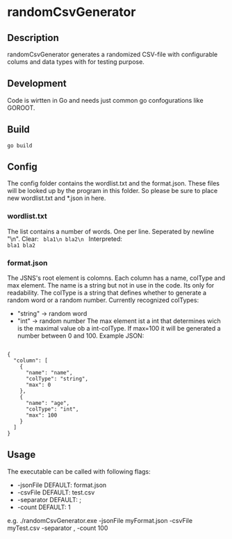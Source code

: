 # randomCsvGenerator

## Description
randomCsvGenerator generates a randomized CSV-file with configurable colums and data types with for testing purpose.

## Development
Code is wirtten in Go and needs just common go confogurations like GOROOT.

## Build
<code>go build</code>

## Config
The config folder contains the wordlist.txt and the format.json. These files will be looked up by the program in this folder. So please be sure to place new wordlist.txt and \*.json in here. 

### wordlist.txt
The list contains a number of words. One per line. Seperated by newline "\n".
Clear:
<code>
  bla1\n
  bla2\n
</code>
Interpreted:
<code>
  bla1
  bla2
</code>
### format.json
The JSNS's root element is colomns. Each column has a name, colType and max element.
The name is a string but not in use in the code. Its only for readability. 
The colType is a string that defines whether to generate a random word or a random number.
Currently recognized colTypes:
* "string"  -> random word
* "int"     -> random number
The max element ist a int that determines wich is the maximal value ob a int-colType. If max=100 it will be generated a number between 0 and 100.
Example JSON:
<code>
{
  "column": [
    {
      "name": "name",
      "colType": "string",
      "max": 0
    },
    {
      "name": "age",
      "colType": "int",
      "max": 100
    }
  ]
}
</code>

## Usage
The executable can be called with following flags:
* -jsonFile <name of JSON containig format>           DEFAULT: format.json
* -csvFile <name of CSV file that will be created>    DEFAULT: test.csv
* -separator <symbol for separation in CSV>           DEFAULT: ;
* -count <number of datasets to create randomly>      DEFAULT: 1

e.g.
./randomCsvGenerator.exe -jsonFile myFormat.json -csvFile myTest.csv -separator , -count 100
